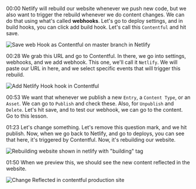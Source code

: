 00:00 Netlify will rebuild our website whenever we push new code, but we also want to trigger the rebuild whenever we do content changes. We can do that using what's called **webhooks**. Let's go to deploy settings, and in build hooks, you can click add build hook. Let's call this `Contentful` and hit save.

![Save web Hook as Contentful on master branch in Netlify](https://res.cloudinary.com/dg3gyk0gu/image/upload/v1562190182/transcript-images/egghead-trigger-netlify-builds-when-content-changes-in-contentful-save-hook.png)

00:28 We grab this URL and go to Contentful. In there, we go into settings, webhooks, and we add webhook. This one, we'll call it `Netlify`. We will paste our URL in here, and we select specific events that will trigger this rebuild.

![Add Netlify Hook hook in Contentful](https://res.cloudinary.com/dg3gyk0gu/image/upload/v1562190183/transcript-images/egghead-trigger-netlify-builds-when-content-changes-in-contentful-netlify-hook.png)

00:53 We want that whenever we publish a new `Entry`, a `Content Type`, or an `Asset`. We can go to `Publish` and check these. Also, for `Unpublish` and `Delete`. Let's hit save, and to test our webhook, we can go to the content. Go to this lesson.

01:23 Let's change something. Let's remove this question mark, and we hit publish.
Now, when we go back to Netlify, and go to deploys, you can see that here, it's triggered by Contentful. Now, it's rebuilding our website.

![Rebuilding website shown in netlify with "building" tag](https://res.cloudinary.com/dg3gyk0gu/image/upload/v1562190184/transcript-images/egghead-trigger-netlify-builds-when-content-changes-in-contentful-rebuilding.png)

01:50 When we preview this, we should see the new content reflected in the website.

![Change Reflected in contentful production site](https://res.cloudinary.com/dg3gyk0gu/image/upload/v1562190183/transcript-images/egghead-trigger-netlify-builds-when-content-changes-in-contentful-change-reflected.png)
